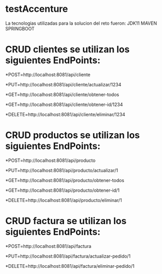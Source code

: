 # testAccenture
La tecnologias utilizadas para la solucion del reto fueron:
JDK11
MAVEN
SPRINGBOOT

# CRUD clientes se utilizan los siguientes EndPoints:
*POST=http://localhost:8081/api/cliente

*PUT=http://localhost:8081/api/cliente/actualizar/1234

*GET=http://localhost:8081/api/cliente/obtener-todos

*GET=http://localhost:8081/api/cliente/obtener-id/1234

*DELETE=http://localhost:8081/api/cliente/eliminar/1234

# CRUD productos se utilizan los siguientes EndPoints:
*POST=http://localhost:8081/api/producto

*PUT=http://localhost:8081/api/producto/actualizar/1

*GET=http://localhost:8081/api/producto/obtener-todos

*GET=http://localhost:8081/api/producto/obtener-id/1

*DELETE=http://localhost:8081/api/producto/eliminar/1

# CRUD factura se utilizan los siguientes EndPoints:
*POST=http://localhost:8081/api/factura

*PUT=http://localhost:8081/api/factura/actualizar-pedido/1

*DELETE=http://localhost:8081/api/factura/eliminar-pedido/1
